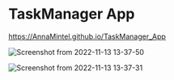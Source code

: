# TaskManager App

https://AnnaMintel.github.io/TaskManager_App

![Screenshot from 2022-11-13 13-37-50](https://user-images.githubusercontent.com/81706814/201517516-64850aab-4ada-4876-9e86-458ca9a7f237.png)

![Screenshot from 2022-11-13 13-37-31](https://user-images.githubusercontent.com/81706814/201517526-844292c3-0940-4c35-890b-3d1fdb4e9d74.png)
